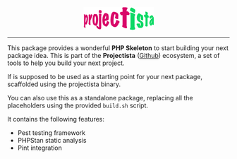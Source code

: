 <p align="center">
  <img src="https://github.com/projectista/static/blob/main/logo/projectista.png">
</p>

---
This package provides a wonderful **PHP Skeleton** to start building your next package idea.
This is part of the **Projectista** ([Github](https://github.com/projectista/projectista)) ecosystem, a set of tools to help you build your next project.

If is supposed to be used as a starting point for your next package, scaffolded using the projectista binary.

You can also use this as a standalone package, replacing all the placeholders using the provided `build.sh` script.

It contains the following features:

- Pest testing framework
- PHPStan static analysis
- Pint integration